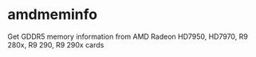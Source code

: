 amdmeminfo
==========

Get GDDR5 memory information from AMD Radeon HD7950, HD7970, R9 280x, R9 290, R9 290x cards
